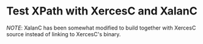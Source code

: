 # Test XPath with XercesC and XalanC

*NOTE*: XalanC has been somewhat modified to build together with XercesC source instead of linking to XercesC's binary.
